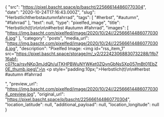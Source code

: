 {
  "src": "https://pixel.bascht.space/p/bascht/225666144860770304",
  "date": "2020-10-24T17:16:43.000Z",
  "slug": "Herbstlichtherbstautumnfahrrad",
  "tags": [
    "#herbst",
    "#autumn",
    "#fahrrad"
  ],
  "text": null,
  "type": "pixelfed_image",
  "title": "Herbstlich(t)\n\n\n\n#herbst #autumn #fahrrad",
  "images": [
    "https://img.bascht.com/pixelfed/image/2020/10/24//225666144860770304.jpg"
  ],
  "category": "posts",
  "media_url": "https://img.bascht.com/pixelfed/image/2020/10/24//225666144860770304.jpg",
  "description": "Pixelfed Image: <img id=\"rss_item_1\" src=\"https://pixel.bascht.space/storage/m/_v2/222423068830732288/1fb716abf-c07fca/rsvNKp3mJdQh/uITKHPBWuNYWKet0ZQynGbNsSXp057mBt01EbZ0E_thumb.jpeg\">\n            <p style=\"padding:10px;\">Herbstlich(t)\n\n#herbst #autumn #fahrrad</p>",
  "preview_url": "https://img.bascht.com/pixelfed/image/2020/10/24//225666144860770304_preview.jpg",
  "original_url": "https://pixel.bascht.space/p/bascht/225666144860770304",
  "location_latitude": null,
  "additional_payload": null,
  "location_longitude": null
}
